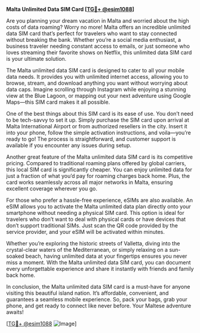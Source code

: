 **Malta Unlimited Data SIM Card [[TG💪+ @esim1088](https://t.me/s/esim1088)]**

Are you planning your dream vacation in Malta and worried about the high costs of data roaming? Worry no more! Malta offers an incredible unlimited data SIM card that’s perfect for travelers who want to stay connected without breaking the bank. Whether you’re a social media enthusiast, a business traveler needing constant access to emails, or just someone who loves streaming their favorite shows on Netflix, this unlimited data SIM card is your ultimate solution.

The Malta unlimited data SIM card is designed to cater to all your mobile data needs. It provides you with unlimited internet access, allowing you to browse, stream, and download anything you want without worrying about data caps. Imagine scrolling through Instagram while enjoying a stunning view at the Blue Lagoon, or mapping out your next adventure using Google Maps—this SIM card makes it all possible. 

One of the best things about this SIM card is its ease of use. You don’t need to be tech-savvy to set it up. Simply purchase the SIM card upon arrival at Malta International Airport or from authorized resellers in the city. Insert it into your phone, follow the simple activation instructions, and voila—you’re ready to go! The process is straightforward, and customer support is available if you encounter any issues during setup.

Another great feature of the Malta unlimited data SIM card is its competitive pricing. Compared to traditional roaming plans offered by global carriers, this local SIM card is significantly cheaper. You can enjoy unlimited data for just a fraction of what you’d pay for roaming charges back home. Plus, the card works seamlessly across all major networks in Malta, ensuring excellent coverage wherever you go.

For those who prefer a hassle-free experience, eSIMs are also available. An eSIM allows you to activate the Malta unlimited data plan directly onto your smartphone without needing a physical SIM card. This option is ideal for travelers who don’t want to deal with physical cards or have devices that don’t support traditional SIMs. Just scan the QR code provided by the service provider, and your eSIM will be activated within minutes.

Whether you’re exploring the historic streets of Valletta, diving into the crystal-clear waters of the Mediterranean, or simply relaxing on a sun-soaked beach, having unlimited data at your fingertips ensures you never miss a moment. With the Malta unlimited data SIM card, you can document every unforgettable experience and share it instantly with friends and family back home.

In conclusion, the Malta unlimited data SIM card is a must-have for anyone visiting this beautiful island nation. It’s affordable, convenient, and guarantees a seamless mobile experience. So, pack your bags, grab your phone, and get ready to connect like never before. Your Maltese adventure awaits!

[[TG💪+ @esim1088](https://t.me/s/esim1088) ![Image](https://i.postimg.cc/Y0z9fWf4/image.png)]